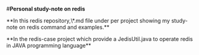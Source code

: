 #**Personal study-note on redis**

<p>
**In this redis repository,\*.md file under per project showing my study-note on redis command and examples.**
</p>

</p>
**In the redis-case project which provide a JedisUtil.java to operate redis in JAVA programming language**
</p>

